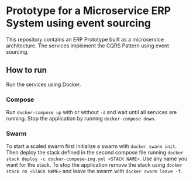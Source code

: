 # Prototype for a Microservice ERP System using event sourcing

This repository contains an ERP Prototype built as a microservice architecture. The services implement the CQRS Pattern using event sourcing.

## How to run

Run the services using Docker.

### Compose
Run `docker-compose up` with or without `-d` and wait until all services are running. Stop the application by running `docker-compose down`.

### Swarm
To start a scaled swarm first initialize a swarm with `docker swarm init`. Then deploy the stack defined in the second compose file running `docker stack deploy -c docker-compose-img.yml <STACK NAME>`. Use any name you want for the stack. To stop the application remove the stack using `docker stack rm <STACK NAME>` and leave the swarm with `docker swarm leave -f`.

